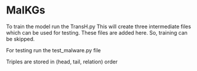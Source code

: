 # MalKGs

To train the model run the TransH.py
This will create three intermediate files which can be used for testing.
These files are added here. So, training can be skipped.

For testing run the test_malware.py file

Triples are stored in (head, tail, relation) order
